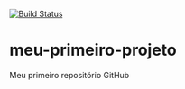 [![Build Status](https://app.travis-ci.com/ritabr/meu-primeiro-projeto.svg?branch=master)](https://app.travis-ci.com/ritabr/meu-primeiro-projeto)
# meu-primeiro-projeto
Meu primeiro repositório GitHub


